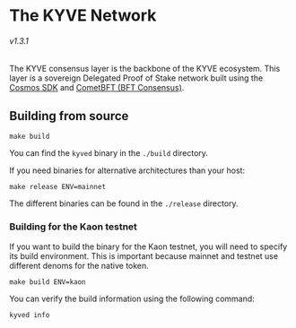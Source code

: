 # The KYVE Network

###### v1.3.1

The KYVE consensus layer is the backbone of the KYVE ecosystem. This layer is a
sovereign Delegated Proof of Stake network built using the
[Cosmos SDK](https://github.com/cosmos/cosmos-sdk) and
[CometBFT (BFT Consensus)](https://github.com/cometbft/cometbft).

## Building from source

```shell
make build
```

You can find the `kyved` binary in the `./build` directory.

If you need binaries for alternative architectures than your host:

```shell
make release ENV=mainnet
```

The different binaries can be found in the `./release` directory.

### Building for the Kaon testnet

If you want to build the binary for the Kaon testnet, you will need to specify
its build environment. This is important because mainnet and testnet use
different denoms for the native token.

```shell
make build ENV=kaon
```

You can verify the build information using the following command:

```shell
kyved info
```
